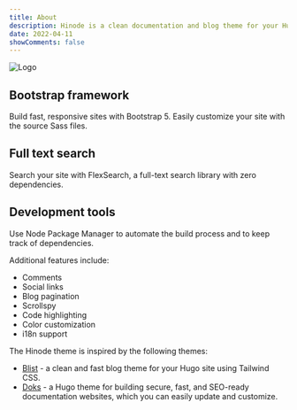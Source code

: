 ```yaml
---
title: About
description: Hinode is a clean documentation and blog theme for your Hugo site based on Bootstrap 5.
date: 2022-04-11
showComments: false
---
```


<p class="text-center"><img src="/img/logo_embedded.svg" class="img-fluid w-50 m-5" alt="Logo"></p>

<section class="section section-sm mt-5 mb-5">
  <div class="container-fluid">
    <div class="row justify-content-center text-center">
    <div class="row justify-content-center text-center">
      <div class="col-lg-4">
        <i class="fa-brands fa-bootstrap fa-2xl"></i>
        <h2 class="h4">Bootstrap framework</h2>
        <p>Build fast, responsive sites with Bootstrap 5. Easily customize your site with the source Sass files.</p>
      </div>
      <div class="col-lg-4">
        <i class="fa-solid fa-magnifying-glass fa-2xl"></i>
        <h2 class="h4">Full text search</h2>
        <p>Search your site with FlexSearch, a full-text search library with zero dependencies.</p>
      </div>
      <div class="col-lg-4">
      <i class="fa-solid fa-code fa-2xl"></i>
        <h2 class="h4">Development tools</h2>
        <p>Use Node Package Manager to automate the build process and to keep track of dependencies.</p>
      </div>
    </div>
  </div>
</section>

Additional features include:

* Comments
* Social links
* Blog pagination
* Scrollspy
* Code highlighting
* Color customization
* i18n support

The Hinode theme is inspired by the following themes:

* [Blist](https://github.com/apvarun/blist-hugo-theme) - a clean and fast blog theme for your Hugo site using Tailwind CSS.
* [Doks](https://github.com/h-enk/doks) - a Hugo theme for building secure, fast, and SEO-ready documentation websites, which you can easily update and customize.

